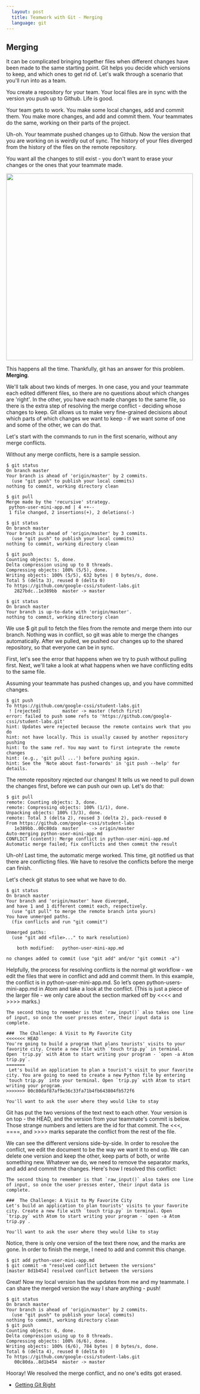 ```yaml
---
  layout: post
  title: Teamwork with Git - Merging
  language: git
---
```


## Merging
It can be complicated bringing together files when different changes have been made to the same starting point. Git helps you decide which versions to keep, and which ones to get rid of. Let's walk through a scenario that you'll run into as a team.

You create a repository for your team. Your local files are in sync with the version you push up to Github. Life is good.

Your team gets to work. You make some local changes, add and commit them. You make more changes, and add and commit them. Your teammates do the same, working on their parts of the project.

Uh-oh. Your teammate pushed changes up to Github. Now the version that you are working on is weirdly out of sync. The history of your files diverged from the history of the files on the remote repository.

You want all the changes to still exist - you don't want to erase your changes or the ones that your teammate made.  

<img src="https://www.atlassian.com/git/images/tutorials/collaborating/using-branches/08.svg" width=500px >

This happens all the time. Thankfully, git has an answer for this problem. **Merging**.

We'll talk about two kinds of merges. In one case, you and your teammate each edited different files, so there are no questions about which changes are 'right'. In the other, you have each made changes to the same file, so there is the extra step of resolving the merge conflict - deciding whose changes to keep. Git allows us to make very fine-grained decisions about which parts of which changes we want to keep - if we want some of one and some of the other, we can do that.

Let's start with the commands to run in the first scenario, without any merge conflicts.

Without any merge conflicts, here is a sample session.

```
$ git status
On branch master
Your branch is ahead of 'origin/master' by 2 commits.
  (use "git push" to publish your local commits)
nothing to commit, working directory clean

$ git pull
Merge made by the 'recursive' strategy.
 python-user-mini-app.md | 4 ++--
 1 file changed, 2 insertions(+), 2 deletions(-)

$ git status
On branch master
Your branch is ahead of 'origin/master' by 3 commits.
  (use "git push" to publish your local commits)
nothing to commit, working directory clean

$ git push
Counting objects: 5, done.
Delta compression using up to 8 threads.
Compressing objects: 100% (5/5), done.
Writing objects: 100% (5/5), 632 bytes | 0 bytes/s, done.
Total 5 (delta 3), reused 0 (delta 0)
To https://github.com/google-cssi/student-labs.git
   2827bdc..1e389bb  master -> master

$ git status
On branch master
Your branch is up-to-date with 'origin/master'.
nothing to commit, working directory clean
```
We use $ git pull to fetch the files from the remote and merge them into our branch. Nothing was in conflict, so git was able to merge the changes automatically. After we pulled, we pushed our changes up to the shared repository, so that everyone can be in sync.

First, let's see the error that happens when we try to push without pulling first. Next, we'll take a look at what happens when we have conflicting edits to the same file.

Assuming your teammate has pushed changes up, and you have committed changes.

```
$ git push
To https://github.com/google-cssi/student-labs.git
 ! [rejected]        master -> master (fetch first)
error: failed to push some refs to 'https://github.com/google-cssi/student-labs.git'
hint: Updates were rejected because the remote contains work that you do
hint: not have locally. This is usually caused by another repository pushing
hint: to the same ref. You may want to first integrate the remote changes
hint: (e.g., 'git pull ...') before pushing again.
hint: See the 'Note about fast-forwards' in 'git push --help' for details.
```
The remote repository rejected our changes! It tells us we need to pull down the changes first, before we can push our own up. Let's do that:

```
$ git pull
remote: Counting objects: 3, done.
remote: Compressing objects: 100% (1/1), done.
Unpacking objects: 100% (3/3), done.
remote: Total 3 (delta 2), reused 3 (delta 2), pack-reused 0
From https://github.com/google-cssi/student-labs
   1e389bb..00c80da  master     -> origin/master
Auto-merging python-user-mini-app.md
CONFLICT (content): Merge conflict in python-user-mini-app.md
Automatic merge failed; fix conflicts and then commit the result
```
Uh-oh! Last time, the automatic merge worked. This time, git notified us that there are conflicting files. We have to resolve the conflicts before the merge can finish.

Let's check git status to see what we have to do.

```
$ git status
On branch master
Your branch and 'origin/master' have diverged,
and have 1 and 1 different commit each, respectively.
  (use "git pull" to merge the remote branch into yours)
You have unmerged paths.
  (fix conflicts and run "git commit")

Unmerged paths:
  (use "git add <file>..." to mark resolution)

	both modified:   python-user-mini-app.md

no changes added to commit (use "git add" and/or "git commit -a")
```
Helpfully, the process for resolving conflicts is the normal git workflow - we edit the files that were in conflict and add and commit them. In this example, the conflict is in python-user-mini-app.md.  So let’s open python-users-mini-app.md in Atom and take a look at the conflict.
 (This is just a piece of the larger file - we only care about the section marked off by <<<< and >>>> marks.)

```
The second thing to remember is that `raw_input()` also takes one line of input, so once the user presses enter, their input data is complete.

###  The Challenge: A Visit to My Favorite City
<<<<<<< HEAD
You're going to build a program that plans tourists' visits to your favorite city. Create a new file with `touch trip.py` in terminal. Open `trip.py` with Atom to start writing your program - `open -a Atom trip.py`.
=======
 Let's build an application to plan a tourist's visit to your favorite city. You are going to need to create a new Python file by entering `touch trip.py` into your terminal. Open `trip.py` with Atom to start writing your program.
>>>>>>> 00c80daf87af9e36c33fa71b4fb643804fb572f6

You'll want to ask the user where they would like to stay
```
Git has put the two versions of the text next to each other. Your version is on top - the HEAD, and the version from your teammate's commit is below. Those strange numbers and letters are the id for that commit. The <<<, ====, and >>>> marks separate the conflict from the rest of the file.

We can see the different versions side-by-side. In order to resolve the conflict, we edit the document to be the way we want it to end up. We can delete one version and keep the other, keep parts of both, or write something new. Whatever we do, we need to remove the separator marks, and add and commit the changes. Here's how I resolved this conflict:

```
The second thing to remember is that `raw_input()` also takes one line of input, so once the user presses enter, their input data is complete.

###  The Challenge: A Visit to My Favorite City
Let's build an application to plan tourists' visits to your favorite city. Create a new file with `touch trip.py` in terminal. Open `trip.py` with Atom to start writing your program - `open -a Atom trip.py`.

You'll want to ask the user where they would like to stay
```
Notice, there is only one version of the text there now, and the marks are gone. In order to finish the merge, I need to add and commit this change.

```
$ git add python-user-mini-app.md
$ git commit -m "resolved conflict between the versions"
[master 8d1b454] resolved conflict between the versions
```
Great! Now my local version has the updates from me and my teammate. I can share the merged version the way I share anything - push!

```
$ git status
On branch master
Your branch is ahead of 'origin/master' by 2 commits.
  (use "git push" to publish your local commits)
nothing to commit, working directory clean
$ git push
Counting objects: 6, done.
Delta compression using up to 8 threads.
Compressing objects: 100% (6/6), done.
Writing objects: 100% (6/6), 784 bytes | 0 bytes/s, done.
Total 6 (delta 4), reused 0 (delta 0)
To https://github.com/google-cssi/student-labs.git
   00c80da..8d1b454  master -> master
```
Hooray! We resolved the merge conflict, and no one's edits got erased.

* [Getting Git Right](https://www.atlassian.com/git/)

